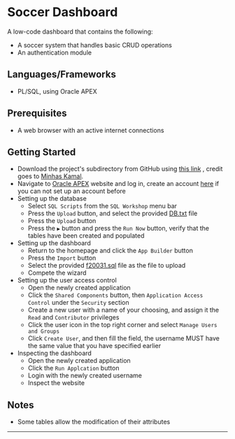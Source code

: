 Soccer Dashboard
==============================

A low-code dashboard that contains the following:

* A soccer system that handles basic CRUD operations
* An authentication module

Languages/Frameworks
------------

* PL/SQL, using Oracle APEX

Prerequisites
------------

* A web browser with an active internet connections

Getting Started
------------

* Download the project's subdirectory from GitHub
  using [this link](https://minhaskamal.github.io/DownGit/#/home?url=https://github.com/tariqshaban/bachelor-projects/tree/master/3rd_year/1st_semester/cis421_oracle/soccer_dashboard)
  , credit goes to [Minhas Kamal](https://minhaskamal.github.io).
* Navigate to [Oracle APEX](https://apex.oracle.com/en) website and log in, create an
  account [here](https://signup.cloud.oracle.com/) if you can not set up an account before
* Setting up the database
    * Select `SQL Scripts`  from the `SQL Workshop` menu bar
    * Press the `Upload` button, and select the provided [DB.txt](sql_script) file
    * Press the `Upload` button
    * Press the `▶` button and press the `Run Now` button, verify that the tables have been created and populated
* Setting up the dashboard
    * Return to the homepage and click the `App Builder` button
    * Press the `Import` button
    * Select the provided [f20031.sql](sql_script) file as the file to upload
    * Compete the wizard
* Setting up the user access control
    * Open the newly created application
    * Click the `Shared Components` button, then `Application Access Control` under the `Security` section
    * Create a new user with a name of your choosing, and assign it the `Read` and `Contributor` privileges
    * Click the user icon in the top right corner and select `Manage Users and Groups`
    * Click `Create User`, and then fill the field, the username MUST have the same value that you have specified
      earlier
* Inspecting the dashboard
    * Open the newly created application
    * Click the `Run Applcation` button
    * Login with the newly created username
    * Inspect the website

Notes
------------

* Some tables allow the modification of their attributes

--------